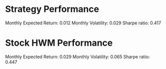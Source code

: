# Strategy Performance
Monthly Expected Return: 0.012
Monthly Volatility: 0.029
Sharpe ratio: 0.417
# Stock HWM Performance
Monthly Expected Return: 0.029
Monthly Volatility: 0.065
Sharpe ratio: 0.447
